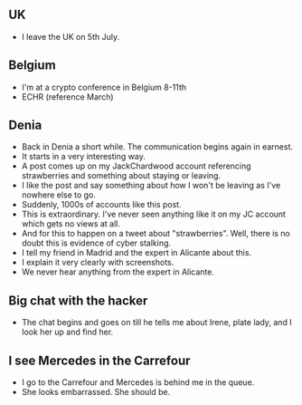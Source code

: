 ## UK

- I leave the UK on 5th July.

## Belgium

- I'm at a crypto conference in Belgium 8-11th
- ECHR (reference March)

## Denia

- Back in Denia a short while. The communication begins again in earnest.
- It starts in a very interesting way.
- A post comes up on my JackChardwood account referencing strawberries and something about staying or leaving.
- I like the post and say something about how I won't be leaving as I've nowhere else to go.
- Suddenly, 1000s of accounts like this post.
- This is extraordinary. I've never seen anything like it on my JC account which gets no views at all.
- And for this to happen on a tweet about "strawberries". Well, there is no doubt this is evidence of cyber stalking.
- I tell my friend in Madrid and the expert in Alicante about this.
- I explain it very clearly with screenshots.
- We never hear anything from the expert in Alicante.

## Big chat with the hacker

- The chat begins and goes on till he tells me about Irene, plate lady, and I look her up and find her.

## I see Mercedes in the Carrefour

- I go to the Carrefour and Mercedes is behind me in the queue.
- She looks embarrassed. She should be.
